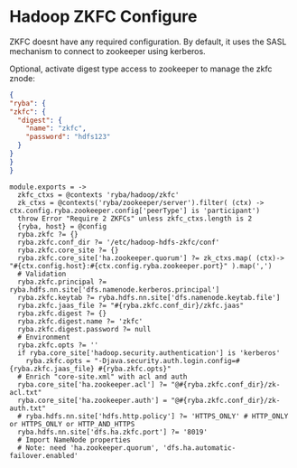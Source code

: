 
# Hadoop ZKFC Configure

ZKFC doesnt have any required configuration. By default, it uses the SASL
mechanism to connect to zookeeper using kerberos.

Optional, activate digest type access to zookeeper to manage the zkfc znode:

```json
{
"ryba": {
"zkfc": {
  "digest": {
    "name": "zkfc",
    "password": "hdfs123"
  }
}
}
}
```

    module.exports = ->
      zkfc_ctxs = @contexts 'ryba/hadoop/zkfc'
      zk_ctxs = @contexts('ryba/zookeeper/server').filter( (ctx) -> ctx.config.ryba.zookeeper.config['peerType'] is 'participant')
      throw Error "Require 2 ZKFCs" unless zkfc_ctxs.length is 2
      {ryba, host} = @config
      ryba.zkfc ?= {}
      ryba.zkfc.conf_dir ?= '/etc/hadoop-hdfs-zkfc/conf'
      ryba.zkfc.core_site ?= {}
      ryba.zkfc.core_site['ha.zookeeper.quorum'] ?= zk_ctxs.map( (ctx)-> "#{ctx.config.host}:#{ctx.config.ryba.zookeeper.port}" ).map(',')
      # Validation
      ryba.zkfc.principal ?= ryba.hdfs.nn.site['dfs.namenode.kerberos.principal']
      ryba.zkfc.keytab ?= ryba.hdfs.nn.site['dfs.namenode.keytab.file']
      ryba.zkfc.jaas_file ?= "#{ryba.zkfc.conf_dir}/zkfc.jaas"
      ryba.zkfc.digest ?= {}
      ryba.zkfc.digest.name ?= 'zkfc'
      ryba.zkfc.digest.password ?= null
      # Environment
      ryba.zkfc.opts ?= ''
      if ryba.core_site['hadoop.security.authentication'] is 'kerberos'
        ryba.zkfc.opts = "-Djava.security.auth.login.config=#{ryba.zkfc.jaas_file} #{ryba.zkfc.opts}"
      # Enrich "core-site.xml" with acl and auth
      ryba.core_site['ha.zookeeper.acl'] ?= "@#{ryba.zkfc.conf_dir}/zk-acl.txt"
      ryba.core_site['ha.zookeeper.auth'] = "@#{ryba.zkfc.conf_dir}/zk-auth.txt"
      # ryba.hdfs.nn.site['hdfs.http.policy'] ?= 'HTTPS_ONLY' # HTTP_ONLY or HTTPS_ONLY or HTTP_AND_HTTPS
      ryba.hdfs.nn.site['dfs.ha.zkfc.port'] ?= '8019'
      # Import NameNode properties
      # Note: need 'ha.zookeeper.quorum', 'dfs.ha.automatic-failover.enabled'
